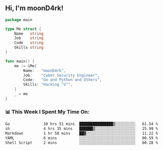 <h2> Hi, I'm moonD4rk!</h2>

```go
package main

type Me struct {
	Name   string
	Job    string
	Code   string
	Skills string
}

func main() {
	me := &Me{
		Name:   "moonD4rk",
		Job:    "Cyber Security Engineer",
		Code:   "Go and Python and Others",
		Skills: "Hacking ^o^",
	}
	_ = me
}
```

<h3>📊 This Week I Spent My Time On:</h3>
<!-- <img align='right' src="https://github-readme-stats.vercel.app/api?username=moond4rk&show_icons=true&theme=radical", width="300" height="150"> -->

<!--START_SECTION:waka-->

```txt
Go               10 hrs 51 mins  ███████████████▒░░░░░░░░░   61.54 %
sh               4 hrs 35 mins   ██████▒░░░░░░░░░░░░░░░░░░   25.99 %
Markdown         1 hr 58 mins    ██▓░░░░░░░░░░░░░░░░░░░░░░   11.22 %
YAML             6 mins          ░░░░░░░░░░░░░░░░░░░░░░░░░   00.59 %
Shell Script     2 mins          ░░░░░░░░░░░░░░░░░░░░░░░░░   00.28 %
```

<!--END_SECTION:waka-->

